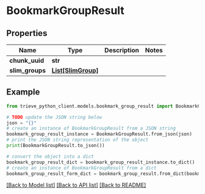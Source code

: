 # BookmarkGroupResult


## Properties

Name | Type | Description | Notes
------------ | ------------- | ------------- | -------------
**chunk_uuid** | **str** |  | 
**slim_groups** | [**List[SlimGroup]**](SlimGroup.md) |  | 

## Example

```python
from trieve_python_client.models.bookmark_group_result import BookmarkGroupResult

# TODO update the JSON string below
json = "{}"
# create an instance of BookmarkGroupResult from a JSON string
bookmark_group_result_instance = BookmarkGroupResult.from_json(json)
# print the JSON string representation of the object
print(BookmarkGroupResult.to_json())

# convert the object into a dict
bookmark_group_result_dict = bookmark_group_result_instance.to_dict()
# create an instance of BookmarkGroupResult from a dict
bookmark_group_result_form_dict = bookmark_group_result.from_dict(bookmark_group_result_dict)
```
[[Back to Model list]](../README.md#documentation-for-models) [[Back to API list]](../README.md#documentation-for-api-endpoints) [[Back to README]](../README.md)


